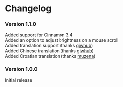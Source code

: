 # Changelog

### Version 1.1.0
Added support for Cinnamon 3.4  
Added an option to adjust brightness on a mouse scroll  
Added translation support (thanks [giwhub](https://github.com/giwhub))  
Added Chinese translation (thanks [giwhub](https://github.com/giwhub))  
Added Croatian translation (thanks [muzena](https://github.com/muzena))  

### Version 1.0.0
Initial release
